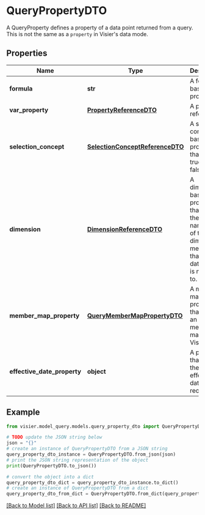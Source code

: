 # QueryPropertyDTO

A QueryProperty defines a property of a data point returned from a query.  This is not the same as a `property` in Visier's data mode.

## Properties

Name | Type | Description | Notes
------------ | ------------- | ------------- | -------------
**formula** | **str** | A formula-based property. | [optional] 
**var_property** | [**PropertyReferenceDTO**](PropertyReferenceDTO.md) | A property reference. | [optional] 
**selection_concept** | [**SelectionConceptReferenceDTO**](SelectionConceptReferenceDTO.md) | A selection concept-based property that returns true or false. | [optional] 
**dimension** | [**DimensionReferenceDTO**](DimensionReferenceDTO.md) | A dimension-based property that returns the full name path of the dimension member that the data point is mapped to. | [optional] 
**member_map_property** | [**QueryMemberMapPropertyDTO**](QueryMemberMapPropertyDTO.md) | A member map-based property that uses an existing member map in Visier. | [optional] 
**effective_date_property** | **object** | A property that yields the effective date for the record | [optional] 

## Example

```python
from visier.model_query.models.query_property_dto import QueryPropertyDTO

# TODO update the JSON string below
json = "{}"
# create an instance of QueryPropertyDTO from a JSON string
query_property_dto_instance = QueryPropertyDTO.from_json(json)
# print the JSON string representation of the object
print(QueryPropertyDTO.to_json())

# convert the object into a dict
query_property_dto_dict = query_property_dto_instance.to_dict()
# create an instance of QueryPropertyDTO from a dict
query_property_dto_from_dict = QueryPropertyDTO.from_dict(query_property_dto_dict)
```
[[Back to Model list]](../README.md#documentation-for-models) [[Back to API list]](../README.md#documentation-for-api-endpoints) [[Back to README]](../README.md)


